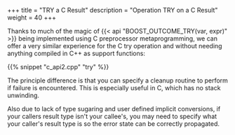 +++
title = "TRY a C Result"
description = "Operation TRY on a C Result"
weight = 40
+++

Thanks to much of the magic of {{< api "BOOST_OUTCOME_TRY(var, expr)" >}} being implemented
using C preprocessor metaprogramming, we can offer a very similar experience for the
C try operation and without needing anything compiled in C++ as support functions:

{{% snippet "c_api2.cpp" "try" %}}

The principle difference is that you can specify a cleanup routine to perform if
failure is encountered. This is especially useful in C, which has no stack unwinding.

Also due to lack of type sugaring and user defined implicit conversions, if your
callers result type isn't your callee's, you may need to specify what your caller's
result type is so the error state can be correctly propagated.
